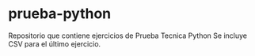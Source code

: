 # prueba-python
Repositorio que contiene ejercicios de Prueba Tecnica Python
Se incluye CSV para el último ejercicio.
